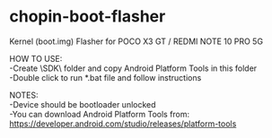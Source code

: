 # chopin-boot-flasher
Kernel (boot.img) Flasher for POCO X3 GT / REDMI NOTE 10 PRO 5G  
  
HOW TO USE:  
-Create \SDK\ folder and copy Android Platform Tools in this folder  
-Double click to run *.bat file and follow instructions  
  
NOTES:   
-Device should be bootloader unlocked  
-You can download Android Platform Tools from: https://developer.android.com/studio/releases/platform-tools  

